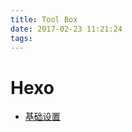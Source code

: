 ```yaml
---
title: Tool Box
date: 2017-02-23 11:21:24
tags:
---
```

# Hexo
- [基础设置](https://munen.cc/tech/hexo-init.html#2-与-GitHub-建立联系)